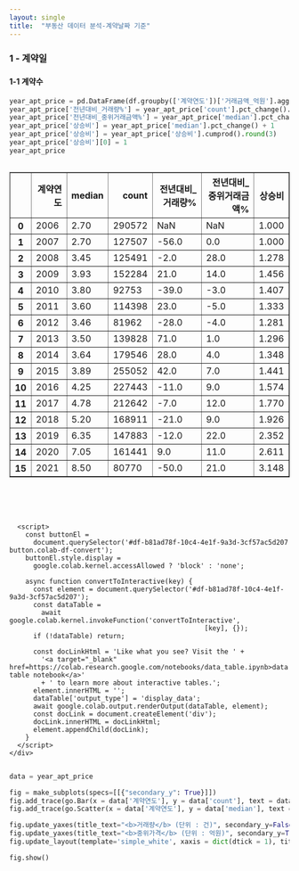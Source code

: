 ```yaml
---
layout: single
title:  "부동산 데이터 분석-계약날짜 기준"
---
```


### 1 - 계약일

#### 1-1 계약수


```python
year_apt_price = pd.DataFrame(df.groupby(['계약연도'])['거래금액_억원'].agg({'count','median'}).round(2)).reset_index()
year_apt_price['전년대비_거래량%'] = year_apt_price['count'].pct_change().round(2) * 100
year_apt_price['전년대비_중위거래금액%'] = year_apt_price['median'].pct_change().round(2) * 100
year_apt_price['상승비'] = year_apt_price['median'].pct_change() + 1
year_apt_price['상승비'] = year_apt_price['상승비'].cumprod().round(3)
year_apt_price['상승비'][0] = 1
year_apt_price
```





  <div id="df-b81ad78f-10c4-4e1f-9a3d-3cf57ac5d207">
    <div class="colab-df-container">
      <div>
<style scoped>
    .dataframe tbody tr th:only-of-type {
        vertical-align: middle;
    }

    .dataframe tbody tr th {
        vertical-align: top;
    }

    .dataframe thead th {
        text-align: right;
    }
</style>
<table border="1" class="dataframe">
  <thead>
    <tr style="text-align: right;">
      <th></th>
      <th>계약연도</th>
      <th>median</th>
      <th>count</th>
      <th>전년대비_거래량%</th>
      <th>전년대비_중위거래금액%</th>
      <th>상승비</th>
    </tr>
  </thead>
  <tbody>
    <tr>
      <th>0</th>
      <td>2006</td>
      <td>2.70</td>
      <td>290572</td>
      <td>NaN</td>
      <td>NaN</td>
      <td>1.000</td>
    </tr>
    <tr>
      <th>1</th>
      <td>2007</td>
      <td>2.70</td>
      <td>127507</td>
      <td>-56.0</td>
      <td>0.0</td>
      <td>1.000</td>
    </tr>
    <tr>
      <th>2</th>
      <td>2008</td>
      <td>3.45</td>
      <td>125491</td>
      <td>-2.0</td>
      <td>28.0</td>
      <td>1.278</td>
    </tr>
    <tr>
      <th>3</th>
      <td>2009</td>
      <td>3.93</td>
      <td>152284</td>
      <td>21.0</td>
      <td>14.0</td>
      <td>1.456</td>
    </tr>
    <tr>
      <th>4</th>
      <td>2010</td>
      <td>3.80</td>
      <td>92753</td>
      <td>-39.0</td>
      <td>-3.0</td>
      <td>1.407</td>
    </tr>
    <tr>
      <th>5</th>
      <td>2011</td>
      <td>3.60</td>
      <td>114398</td>
      <td>23.0</td>
      <td>-5.0</td>
      <td>1.333</td>
    </tr>
    <tr>
      <th>6</th>
      <td>2012</td>
      <td>3.46</td>
      <td>81962</td>
      <td>-28.0</td>
      <td>-4.0</td>
      <td>1.281</td>
    </tr>
    <tr>
      <th>7</th>
      <td>2013</td>
      <td>3.50</td>
      <td>139828</td>
      <td>71.0</td>
      <td>1.0</td>
      <td>1.296</td>
    </tr>
    <tr>
      <th>8</th>
      <td>2014</td>
      <td>3.64</td>
      <td>179546</td>
      <td>28.0</td>
      <td>4.0</td>
      <td>1.348</td>
    </tr>
    <tr>
      <th>9</th>
      <td>2015</td>
      <td>3.89</td>
      <td>255052</td>
      <td>42.0</td>
      <td>7.0</td>
      <td>1.441</td>
    </tr>
    <tr>
      <th>10</th>
      <td>2016</td>
      <td>4.25</td>
      <td>227443</td>
      <td>-11.0</td>
      <td>9.0</td>
      <td>1.574</td>
    </tr>
    <tr>
      <th>11</th>
      <td>2017</td>
      <td>4.78</td>
      <td>212642</td>
      <td>-7.0</td>
      <td>12.0</td>
      <td>1.770</td>
    </tr>
    <tr>
      <th>12</th>
      <td>2018</td>
      <td>5.20</td>
      <td>168911</td>
      <td>-21.0</td>
      <td>9.0</td>
      <td>1.926</td>
    </tr>
    <tr>
      <th>13</th>
      <td>2019</td>
      <td>6.35</td>
      <td>147883</td>
      <td>-12.0</td>
      <td>22.0</td>
      <td>2.352</td>
    </tr>
    <tr>
      <th>14</th>
      <td>2020</td>
      <td>7.05</td>
      <td>161441</td>
      <td>9.0</td>
      <td>11.0</td>
      <td>2.611</td>
    </tr>
    <tr>
      <th>15</th>
      <td>2021</td>
      <td>8.50</td>
      <td>80770</td>
      <td>-50.0</td>
      <td>21.0</td>
      <td>3.148</td>
    </tr>
  </tbody>
</table>
</div>
      <button class="colab-df-convert" onclick="convertToInteractive('df-b81ad78f-10c4-4e1f-9a3d-3cf57ac5d207')"
              title="Convert this dataframe to an interactive table."
              style="display:none;">

  <svg xmlns="http://www.w3.org/2000/svg" height="24px"viewBox="0 0 24 24"
       width="24px">
    <path d="M0 0h24v24H0V0z" fill="none"/>
    <path d="M18.56 5.44l.94 2.06.94-2.06 2.06-.94-2.06-.94-.94-2.06-.94 2.06-2.06.94zm-11 1L8.5 8.5l.94-2.06 2.06-.94-2.06-.94L8.5 2.5l-.94 2.06-2.06.94zm10 10l.94 2.06.94-2.06 2.06-.94-2.06-.94-.94-2.06-.94 2.06-2.06.94z"/><path d="M17.41 7.96l-1.37-1.37c-.4-.4-.92-.59-1.43-.59-.52 0-1.04.2-1.43.59L10.3 9.45l-7.72 7.72c-.78.78-.78 2.05 0 2.83L4 21.41c.39.39.9.59 1.41.59.51 0 1.02-.2 1.41-.59l7.78-7.78 2.81-2.81c.8-.78.8-2.07 0-2.86zM5.41 20L4 18.59l7.72-7.72 1.47 1.35L5.41 20z"/>
  </svg>
      </button>

  <style>
    .colab-df-container {
      display:flex;
      flex-wrap:wrap;
      gap: 12px;
    }

    .colab-df-convert {
      background-color: #E8F0FE;
      border: none;
      border-radius: 50%;
      cursor: pointer;
      display: none;
      fill: #1967D2;
      height: 32px;
      padding: 0 0 0 0;
      width: 32px;
    }

    .colab-df-convert:hover {
      background-color: #E2EBFA;
      box-shadow: 0px 1px 2px rgba(60, 64, 67, 0.3), 0px 1px 3px 1px rgba(60, 64, 67, 0.15);
      fill: #174EA6;
    }

    [theme=dark] .colab-df-convert {
      background-color: #3B4455;
      fill: #D2E3FC;
    }

    [theme=dark] .colab-df-convert:hover {
      background-color: #434B5C;
      box-shadow: 0px 1px 3px 1px rgba(0, 0, 0, 0.15);
      filter: drop-shadow(0px 1px 2px rgba(0, 0, 0, 0.3));
      fill: #FFFFFF;
    }
  </style>

      <script>
        const buttonEl =
          document.querySelector('#df-b81ad78f-10c4-4e1f-9a3d-3cf57ac5d207 button.colab-df-convert');
        buttonEl.style.display =
          google.colab.kernel.accessAllowed ? 'block' : 'none';

        async function convertToInteractive(key) {
          const element = document.querySelector('#df-b81ad78f-10c4-4e1f-9a3d-3cf57ac5d207');
          const dataTable =
            await google.colab.kernel.invokeFunction('convertToInteractive',
                                                     [key], {});
          if (!dataTable) return;

          const docLinkHtml = 'Like what you see? Visit the ' +
            '<a target="_blank" href=https://colab.research.google.com/notebooks/data_table.ipynb>data table notebook</a>'
            + ' to learn more about interactive tables.';
          element.innerHTML = '';
          dataTable['output_type'] = 'display_data';
          await google.colab.output.renderOutput(dataTable, element);
          const docLink = document.createElement('div');
          docLink.innerHTML = docLinkHtml;
          element.appendChild(docLink);
        }
      </script>
    </div>
  </div>





```python
data = year_apt_price

fig = make_subplots(specs=[[{"secondary_y": True}]])
fig.add_trace(go.Bar(x = data['계약연도'], y = data['count'], text = data['count'], textposition = 'outside', name = '거래량'), secondary_y = False)
fig.add_trace(go.Scatter(x = data['계약연도'], y = data['median'], text = data['median'], textposition = 'top center', name = '중위가격', mode='lines+markers+text'), secondary_y = True)

fig.update_yaxes(title_text="<b>거래량</b> (단위 : 건)", secondary_y=False)
fig.update_yaxes(title_text="<b>중위가격</b> (단위 : 억원)", secondary_y=True)
fig.update_layout(template='simple_white', xaxis = dict(dtick = 1), title_text='<b>서울 아파트 거래량과 중위가격 (2006-2021년)</b>')

fig.show()
```


<html>
<head><meta charset="utf-8" /></head>
<body>
    <div>            <script src="https://cdnjs.cloudflare.com/ajax/libs/mathjax/2.7.5/MathJax.js?config=TeX-AMS-MML_SVG"></script><script type="text/javascript">if (window.MathJax) {MathJax.Hub.Config({SVG: {font: "STIX-Web"}});}</script>                <script type="text/javascript">window.PlotlyConfig = {MathJaxConfig: 'local'};</script>
        <script src="https://cdn.plot.ly/plotly-2.8.3.min.js"></script>                <div id="bb0af692-98a2-4a03-8d84-0066af60dbac" class="plotly-graph-div" style="height:525px; width:100%;"></div>            <script type="text/javascript">                                    window.PLOTLYENV=window.PLOTLYENV || {};                                    if (document.getElementById("bb0af692-98a2-4a03-8d84-0066af60dbac")) {                    Plotly.newPlot(                        "bb0af692-98a2-4a03-8d84-0066af60dbac",                        [{"name":"\uac70\ub798\ub7c9","text":[290572.0,127507.0,125491.0,152284.0,92753.0,114398.0,81962.0,139828.0,179546.0,255052.0,227443.0,212642.0,168911.0,147883.0,161441.0,80770.0],"textposition":"outside","x":[2006,2007,2008,2009,2010,2011,2012,2013,2014,2015,2016,2017,2018,2019,2020,2021],"y":[290572,127507,125491,152284,92753,114398,81962,139828,179546,255052,227443,212642,168911,147883,161441,80770],"type":"bar","xaxis":"x","yaxis":"y"},{"mode":"lines+markers+text","name":"\uc911\uc704\uac00\uaca9","text":[2.7,2.7,3.45,3.93,3.8,3.6,3.46,3.5,3.64,3.89,4.25,4.78,5.2,6.35,7.05,8.5],"textposition":"top center","x":[2006,2007,2008,2009,2010,2011,2012,2013,2014,2015,2016,2017,2018,2019,2020,2021],"y":[2.7,2.7,3.45,3.93,3.8,3.6,3.46,3.5,3.64,3.89,4.25,4.78,5.2,6.35,7.05,8.5],"type":"scatter","xaxis":"x","yaxis":"y2"}],                        {"template":{"data":{"barpolar":[{"marker":{"line":{"color":"white","width":0.5},"pattern":{"fillmode":"overlay","size":10,"solidity":0.2}},"type":"barpolar"}],"bar":[{"error_x":{"color":"rgb(36,36,36)"},"error_y":{"color":"rgb(36,36,36)"},"marker":{"line":{"color":"white","width":0.5},"pattern":{"fillmode":"overlay","size":10,"solidity":0.2}},"type":"bar"}],"carpet":[{"aaxis":{"endlinecolor":"rgb(36,36,36)","gridcolor":"white","linecolor":"white","minorgridcolor":"white","startlinecolor":"rgb(36,36,36)"},"baxis":{"endlinecolor":"rgb(36,36,36)","gridcolor":"white","linecolor":"white","minorgridcolor":"white","startlinecolor":"rgb(36,36,36)"},"type":"carpet"}],"choropleth":[{"colorbar":{"outlinewidth":1,"tickcolor":"rgb(36,36,36)","ticks":"outside"},"type":"choropleth"}],"contourcarpet":[{"colorbar":{"outlinewidth":1,"tickcolor":"rgb(36,36,36)","ticks":"outside"},"type":"contourcarpet"}],"contour":[{"colorbar":{"outlinewidth":1,"tickcolor":"rgb(36,36,36)","ticks":"outside"},"colorscale":[[0.0,"#440154"],[0.1111111111111111,"#482878"],[0.2222222222222222,"#3e4989"],[0.3333333333333333,"#31688e"],[0.4444444444444444,"#26828e"],[0.5555555555555556,"#1f9e89"],[0.6666666666666666,"#35b779"],[0.7777777777777778,"#6ece58"],[0.8888888888888888,"#b5de2b"],[1.0,"#fde725"]],"type":"contour"}],"heatmapgl":[{"colorbar":{"outlinewidth":1,"tickcolor":"rgb(36,36,36)","ticks":"outside"},"colorscale":[[0.0,"#440154"],[0.1111111111111111,"#482878"],[0.2222222222222222,"#3e4989"],[0.3333333333333333,"#31688e"],[0.4444444444444444,"#26828e"],[0.5555555555555556,"#1f9e89"],[0.6666666666666666,"#35b779"],[0.7777777777777778,"#6ece58"],[0.8888888888888888,"#b5de2b"],[1.0,"#fde725"]],"type":"heatmapgl"}],"heatmap":[{"colorbar":{"outlinewidth":1,"tickcolor":"rgb(36,36,36)","ticks":"outside"},"colorscale":[[0.0,"#440154"],[0.1111111111111111,"#482878"],[0.2222222222222222,"#3e4989"],[0.3333333333333333,"#31688e"],[0.4444444444444444,"#26828e"],[0.5555555555555556,"#1f9e89"],[0.6666666666666666,"#35b779"],[0.7777777777777778,"#6ece58"],[0.8888888888888888,"#b5de2b"],[1.0,"#fde725"]],"type":"heatmap"}],"histogram2dcontour":[{"colorbar":{"outlinewidth":1,"tickcolor":"rgb(36,36,36)","ticks":"outside"},"colorscale":[[0.0,"#440154"],[0.1111111111111111,"#482878"],[0.2222222222222222,"#3e4989"],[0.3333333333333333,"#31688e"],[0.4444444444444444,"#26828e"],[0.5555555555555556,"#1f9e89"],[0.6666666666666666,"#35b779"],[0.7777777777777778,"#6ece58"],[0.8888888888888888,"#b5de2b"],[1.0,"#fde725"]],"type":"histogram2dcontour"}],"histogram2d":[{"colorbar":{"outlinewidth":1,"tickcolor":"rgb(36,36,36)","ticks":"outside"},"colorscale":[[0.0,"#440154"],[0.1111111111111111,"#482878"],[0.2222222222222222,"#3e4989"],[0.3333333333333333,"#31688e"],[0.4444444444444444,"#26828e"],[0.5555555555555556,"#1f9e89"],[0.6666666666666666,"#35b779"],[0.7777777777777778,"#6ece58"],[0.8888888888888888,"#b5de2b"],[1.0,"#fde725"]],"type":"histogram2d"}],"histogram":[{"marker":{"line":{"color":"white","width":0.6}},"type":"histogram"}],"mesh3d":[{"colorbar":{"outlinewidth":1,"tickcolor":"rgb(36,36,36)","ticks":"outside"},"type":"mesh3d"}],"parcoords":[{"line":{"colorbar":{"outlinewidth":1,"tickcolor":"rgb(36,36,36)","ticks":"outside"}},"type":"parcoords"}],"pie":[{"automargin":true,"type":"pie"}],"scatter3d":[{"line":{"colorbar":{"outlinewidth":1,"tickcolor":"rgb(36,36,36)","ticks":"outside"}},"marker":{"colorbar":{"outlinewidth":1,"tickcolor":"rgb(36,36,36)","ticks":"outside"}},"type":"scatter3d"}],"scattercarpet":[{"marker":{"colorbar":{"outlinewidth":1,"tickcolor":"rgb(36,36,36)","ticks":"outside"}},"type":"scattercarpet"}],"scattergeo":[{"marker":{"colorbar":{"outlinewidth":1,"tickcolor":"rgb(36,36,36)","ticks":"outside"}},"type":"scattergeo"}],"scattergl":[{"marker":{"colorbar":{"outlinewidth":1,"tickcolor":"rgb(36,36,36)","ticks":"outside"}},"type":"scattergl"}],"scattermapbox":[{"marker":{"colorbar":{"outlinewidth":1,"tickcolor":"rgb(36,36,36)","ticks":"outside"}},"type":"scattermapbox"}],"scatterpolargl":[{"marker":{"colorbar":{"outlinewidth":1,"tickcolor":"rgb(36,36,36)","ticks":"outside"}},"type":"scatterpolargl"}],"scatterpolar":[{"marker":{"colorbar":{"outlinewidth":1,"tickcolor":"rgb(36,36,36)","ticks":"outside"}},"type":"scatterpolar"}],"scatter":[{"marker":{"colorbar":{"outlinewidth":1,"tickcolor":"rgb(36,36,36)","ticks":"outside"}},"type":"scatter"}],"scatterternary":[{"marker":{"colorbar":{"outlinewidth":1,"tickcolor":"rgb(36,36,36)","ticks":"outside"}},"type":"scatterternary"}],"surface":[{"colorbar":{"outlinewidth":1,"tickcolor":"rgb(36,36,36)","ticks":"outside"},"colorscale":[[0.0,"#440154"],[0.1111111111111111,"#482878"],[0.2222222222222222,"#3e4989"],[0.3333333333333333,"#31688e"],[0.4444444444444444,"#26828e"],[0.5555555555555556,"#1f9e89"],[0.6666666666666666,"#35b779"],[0.7777777777777778,"#6ece58"],[0.8888888888888888,"#b5de2b"],[1.0,"#fde725"]],"type":"surface"}],"table":[{"cells":{"fill":{"color":"rgb(237,237,237)"},"line":{"color":"white"}},"header":{"fill":{"color":"rgb(217,217,217)"},"line":{"color":"white"}},"type":"table"}]},"layout":{"annotationdefaults":{"arrowhead":0,"arrowwidth":1},"autotypenumbers":"strict","coloraxis":{"colorbar":{"outlinewidth":1,"tickcolor":"rgb(36,36,36)","ticks":"outside"}},"colorscale":{"diverging":[[0.0,"rgb(103,0,31)"],[0.1,"rgb(178,24,43)"],[0.2,"rgb(214,96,77)"],[0.3,"rgb(244,165,130)"],[0.4,"rgb(253,219,199)"],[0.5,"rgb(247,247,247)"],[0.6,"rgb(209,229,240)"],[0.7,"rgb(146,197,222)"],[0.8,"rgb(67,147,195)"],[0.9,"rgb(33,102,172)"],[1.0,"rgb(5,48,97)"]],"sequential":[[0.0,"#440154"],[0.1111111111111111,"#482878"],[0.2222222222222222,"#3e4989"],[0.3333333333333333,"#31688e"],[0.4444444444444444,"#26828e"],[0.5555555555555556,"#1f9e89"],[0.6666666666666666,"#35b779"],[0.7777777777777778,"#6ece58"],[0.8888888888888888,"#b5de2b"],[1.0,"#fde725"]],"sequentialminus":[[0.0,"#440154"],[0.1111111111111111,"#482878"],[0.2222222222222222,"#3e4989"],[0.3333333333333333,"#31688e"],[0.4444444444444444,"#26828e"],[0.5555555555555556,"#1f9e89"],[0.6666666666666666,"#35b779"],[0.7777777777777778,"#6ece58"],[0.8888888888888888,"#b5de2b"],[1.0,"#fde725"]]},"colorway":["#1F77B4","#FF7F0E","#2CA02C","#D62728","#9467BD","#8C564B","#E377C2","#7F7F7F","#BCBD22","#17BECF"],"font":{"color":"rgb(36,36,36)"},"geo":{"bgcolor":"white","lakecolor":"white","landcolor":"white","showlakes":true,"showland":true,"subunitcolor":"white"},"hoverlabel":{"align":"left"},"hovermode":"closest","mapbox":{"style":"light"},"paper_bgcolor":"white","plot_bgcolor":"white","polar":{"angularaxis":{"gridcolor":"rgb(232,232,232)","linecolor":"rgb(36,36,36)","showgrid":false,"showline":true,"ticks":"outside"},"bgcolor":"white","radialaxis":{"gridcolor":"rgb(232,232,232)","linecolor":"rgb(36,36,36)","showgrid":false,"showline":true,"ticks":"outside"}},"scene":{"xaxis":{"backgroundcolor":"white","gridcolor":"rgb(232,232,232)","gridwidth":2,"linecolor":"rgb(36,36,36)","showbackground":true,"showgrid":false,"showline":true,"ticks":"outside","zeroline":false,"zerolinecolor":"rgb(36,36,36)"},"yaxis":{"backgroundcolor":"white","gridcolor":"rgb(232,232,232)","gridwidth":2,"linecolor":"rgb(36,36,36)","showbackground":true,"showgrid":false,"showline":true,"ticks":"outside","zeroline":false,"zerolinecolor":"rgb(36,36,36)"},"zaxis":{"backgroundcolor":"white","gridcolor":"rgb(232,232,232)","gridwidth":2,"linecolor":"rgb(36,36,36)","showbackground":true,"showgrid":false,"showline":true,"ticks":"outside","zeroline":false,"zerolinecolor":"rgb(36,36,36)"}},"shapedefaults":{"fillcolor":"black","line":{"width":0},"opacity":0.3},"ternary":{"aaxis":{"gridcolor":"rgb(232,232,232)","linecolor":"rgb(36,36,36)","showgrid":false,"showline":true,"ticks":"outside"},"baxis":{"gridcolor":"rgb(232,232,232)","linecolor":"rgb(36,36,36)","showgrid":false,"showline":true,"ticks":"outside"},"bgcolor":"white","caxis":{"gridcolor":"rgb(232,232,232)","linecolor":"rgb(36,36,36)","showgrid":false,"showline":true,"ticks":"outside"}},"title":{"x":0.05},"xaxis":{"automargin":true,"gridcolor":"rgb(232,232,232)","linecolor":"rgb(36,36,36)","showgrid":false,"showline":true,"ticks":"outside","title":{"standoff":15},"zeroline":false,"zerolinecolor":"rgb(36,36,36)"},"yaxis":{"automargin":true,"gridcolor":"rgb(232,232,232)","linecolor":"rgb(36,36,36)","showgrid":false,"showline":true,"ticks":"outside","title":{"standoff":15},"zeroline":false,"zerolinecolor":"rgb(36,36,36)"}}},"xaxis":{"anchor":"y","domain":[0.0,0.94],"dtick":1},"yaxis":{"anchor":"x","domain":[0.0,1.0],"title":{"text":"<b>\uac70\ub798\ub7c9</b> (\ub2e8\uc704 : \uac74)"}},"yaxis2":{"anchor":"x","overlaying":"y","side":"right","title":{"text":"<b>\uc911\uc704\uac00\uaca9</b> (\ub2e8\uc704 : \uc5b5\uc6d0)"}},"title":{"text":"<b>\uc11c\uc6b8 \uc544\ud30c\ud2b8 \uac70\ub798\ub7c9\uacfc \uc911\uc704\uac00\uaca9 (2006-2021\ub144)</b>"}},                        {"responsive": true}                    ).then(function(){

var gd = document.getElementById('bb0af692-98a2-4a03-8d84-0066af60dbac');
var x = new MutationObserver(function (mutations, observer) {{
        var display = window.getComputedStyle(gd).display;
        if (!display || display === 'none') {{
            console.log([gd, 'removed!']);
            Plotly.purge(gd);
            observer.disconnect();
        }}
}});

// Listen for the removal of the full notebook cells
var notebookContainer = gd.closest('#notebook-container');
if (notebookContainer) {{
    x.observe(notebookContainer, {childList: true});
}}

// Listen for the clearing of the current output cell
var outputEl = gd.closest('.output');
if (outputEl) {{
    x.observe(outputEl, {childList: true});
}}

                        })                };                            </script>        </div>
</body>
</html>



```python
data = year_apt_price

fig = px.line(data, x = '계약연도', y = '상승비', text = '상승비')
fig.update_traces(textposition="top center")
fig.update_layout(template='simple_white', xaxis = dict(dtick = 1), title_text="<b>2006년 기준 상승비 (단위: 배)</b>")
fig.show()
```


<html>
<head><meta charset="utf-8" /></head>
<body>
    <div>            <script src="https://cdnjs.cloudflare.com/ajax/libs/mathjax/2.7.5/MathJax.js?config=TeX-AMS-MML_SVG"></script><script type="text/javascript">if (window.MathJax) {MathJax.Hub.Config({SVG: {font: "STIX-Web"}});}</script>                <script type="text/javascript">window.PlotlyConfig = {MathJaxConfig: 'local'};</script>
        <script src="https://cdn.plot.ly/plotly-2.8.3.min.js"></script>                <div id="2dfcd67d-9dd1-4efc-b323-c2d99487ef35" class="plotly-graph-div" style="height:525px; width:100%;"></div>            <script type="text/javascript">                                    window.PLOTLYENV=window.PLOTLYENV || {};                                    if (document.getElementById("2dfcd67d-9dd1-4efc-b323-c2d99487ef35")) {                    Plotly.newPlot(                        "2dfcd67d-9dd1-4efc-b323-c2d99487ef35",                        [{"hovertemplate":"\uacc4\uc57d\uc5f0\ub3c4=%{x}<br>\uc0c1\uc2b9\ube44=%{text}<extra></extra>","legendgroup":"","line":{"color":"#636efa","dash":"solid"},"marker":{"symbol":"circle"},"mode":"lines+markers+text","name":"","orientation":"v","showlegend":false,"text":[1.0,1.0,1.278,1.456,1.407,1.333,1.281,1.296,1.348,1.441,1.574,1.77,1.926,2.352,2.611,3.148],"x":[2006,2007,2008,2009,2010,2011,2012,2013,2014,2015,2016,2017,2018,2019,2020,2021],"xaxis":"x","y":[1.0,1.0,1.278,1.456,1.407,1.333,1.281,1.296,1.348,1.441,1.574,1.77,1.926,2.352,2.611,3.148],"yaxis":"y","type":"scatter","textposition":"top center"}],                        {"template":{"data":{"barpolar":[{"marker":{"line":{"color":"white","width":0.5},"pattern":{"fillmode":"overlay","size":10,"solidity":0.2}},"type":"barpolar"}],"bar":[{"error_x":{"color":"rgb(36,36,36)"},"error_y":{"color":"rgb(36,36,36)"},"marker":{"line":{"color":"white","width":0.5},"pattern":{"fillmode":"overlay","size":10,"solidity":0.2}},"type":"bar"}],"carpet":[{"aaxis":{"endlinecolor":"rgb(36,36,36)","gridcolor":"white","linecolor":"white","minorgridcolor":"white","startlinecolor":"rgb(36,36,36)"},"baxis":{"endlinecolor":"rgb(36,36,36)","gridcolor":"white","linecolor":"white","minorgridcolor":"white","startlinecolor":"rgb(36,36,36)"},"type":"carpet"}],"choropleth":[{"colorbar":{"outlinewidth":1,"tickcolor":"rgb(36,36,36)","ticks":"outside"},"type":"choropleth"}],"contourcarpet":[{"colorbar":{"outlinewidth":1,"tickcolor":"rgb(36,36,36)","ticks":"outside"},"type":"contourcarpet"}],"contour":[{"colorbar":{"outlinewidth":1,"tickcolor":"rgb(36,36,36)","ticks":"outside"},"colorscale":[[0.0,"#440154"],[0.1111111111111111,"#482878"],[0.2222222222222222,"#3e4989"],[0.3333333333333333,"#31688e"],[0.4444444444444444,"#26828e"],[0.5555555555555556,"#1f9e89"],[0.6666666666666666,"#35b779"],[0.7777777777777778,"#6ece58"],[0.8888888888888888,"#b5de2b"],[1.0,"#fde725"]],"type":"contour"}],"heatmapgl":[{"colorbar":{"outlinewidth":1,"tickcolor":"rgb(36,36,36)","ticks":"outside"},"colorscale":[[0.0,"#440154"],[0.1111111111111111,"#482878"],[0.2222222222222222,"#3e4989"],[0.3333333333333333,"#31688e"],[0.4444444444444444,"#26828e"],[0.5555555555555556,"#1f9e89"],[0.6666666666666666,"#35b779"],[0.7777777777777778,"#6ece58"],[0.8888888888888888,"#b5de2b"],[1.0,"#fde725"]],"type":"heatmapgl"}],"heatmap":[{"colorbar":{"outlinewidth":1,"tickcolor":"rgb(36,36,36)","ticks":"outside"},"colorscale":[[0.0,"#440154"],[0.1111111111111111,"#482878"],[0.2222222222222222,"#3e4989"],[0.3333333333333333,"#31688e"],[0.4444444444444444,"#26828e"],[0.5555555555555556,"#1f9e89"],[0.6666666666666666,"#35b779"],[0.7777777777777778,"#6ece58"],[0.8888888888888888,"#b5de2b"],[1.0,"#fde725"]],"type":"heatmap"}],"histogram2dcontour":[{"colorbar":{"outlinewidth":1,"tickcolor":"rgb(36,36,36)","ticks":"outside"},"colorscale":[[0.0,"#440154"],[0.1111111111111111,"#482878"],[0.2222222222222222,"#3e4989"],[0.3333333333333333,"#31688e"],[0.4444444444444444,"#26828e"],[0.5555555555555556,"#1f9e89"],[0.6666666666666666,"#35b779"],[0.7777777777777778,"#6ece58"],[0.8888888888888888,"#b5de2b"],[1.0,"#fde725"]],"type":"histogram2dcontour"}],"histogram2d":[{"colorbar":{"outlinewidth":1,"tickcolor":"rgb(36,36,36)","ticks":"outside"},"colorscale":[[0.0,"#440154"],[0.1111111111111111,"#482878"],[0.2222222222222222,"#3e4989"],[0.3333333333333333,"#31688e"],[0.4444444444444444,"#26828e"],[0.5555555555555556,"#1f9e89"],[0.6666666666666666,"#35b779"],[0.7777777777777778,"#6ece58"],[0.8888888888888888,"#b5de2b"],[1.0,"#fde725"]],"type":"histogram2d"}],"histogram":[{"marker":{"line":{"color":"white","width":0.6}},"type":"histogram"}],"mesh3d":[{"colorbar":{"outlinewidth":1,"tickcolor":"rgb(36,36,36)","ticks":"outside"},"type":"mesh3d"}],"parcoords":[{"line":{"colorbar":{"outlinewidth":1,"tickcolor":"rgb(36,36,36)","ticks":"outside"}},"type":"parcoords"}],"pie":[{"automargin":true,"type":"pie"}],"scatter3d":[{"line":{"colorbar":{"outlinewidth":1,"tickcolor":"rgb(36,36,36)","ticks":"outside"}},"marker":{"colorbar":{"outlinewidth":1,"tickcolor":"rgb(36,36,36)","ticks":"outside"}},"type":"scatter3d"}],"scattercarpet":[{"marker":{"colorbar":{"outlinewidth":1,"tickcolor":"rgb(36,36,36)","ticks":"outside"}},"type":"scattercarpet"}],"scattergeo":[{"marker":{"colorbar":{"outlinewidth":1,"tickcolor":"rgb(36,36,36)","ticks":"outside"}},"type":"scattergeo"}],"scattergl":[{"marker":{"colorbar":{"outlinewidth":1,"tickcolor":"rgb(36,36,36)","ticks":"outside"}},"type":"scattergl"}],"scattermapbox":[{"marker":{"colorbar":{"outlinewidth":1,"tickcolor":"rgb(36,36,36)","ticks":"outside"}},"type":"scattermapbox"}],"scatterpolargl":[{"marker":{"colorbar":{"outlinewidth":1,"tickcolor":"rgb(36,36,36)","ticks":"outside"}},"type":"scatterpolargl"}],"scatterpolar":[{"marker":{"colorbar":{"outlinewidth":1,"tickcolor":"rgb(36,36,36)","ticks":"outside"}},"type":"scatterpolar"}],"scatter":[{"marker":{"colorbar":{"outlinewidth":1,"tickcolor":"rgb(36,36,36)","ticks":"outside"}},"type":"scatter"}],"scatterternary":[{"marker":{"colorbar":{"outlinewidth":1,"tickcolor":"rgb(36,36,36)","ticks":"outside"}},"type":"scatterternary"}],"surface":[{"colorbar":{"outlinewidth":1,"tickcolor":"rgb(36,36,36)","ticks":"outside"},"colorscale":[[0.0,"#440154"],[0.1111111111111111,"#482878"],[0.2222222222222222,"#3e4989"],[0.3333333333333333,"#31688e"],[0.4444444444444444,"#26828e"],[0.5555555555555556,"#1f9e89"],[0.6666666666666666,"#35b779"],[0.7777777777777778,"#6ece58"],[0.8888888888888888,"#b5de2b"],[1.0,"#fde725"]],"type":"surface"}],"table":[{"cells":{"fill":{"color":"rgb(237,237,237)"},"line":{"color":"white"}},"header":{"fill":{"color":"rgb(217,217,217)"},"line":{"color":"white"}},"type":"table"}]},"layout":{"annotationdefaults":{"arrowhead":0,"arrowwidth":1},"autotypenumbers":"strict","coloraxis":{"colorbar":{"outlinewidth":1,"tickcolor":"rgb(36,36,36)","ticks":"outside"}},"colorscale":{"diverging":[[0.0,"rgb(103,0,31)"],[0.1,"rgb(178,24,43)"],[0.2,"rgb(214,96,77)"],[0.3,"rgb(244,165,130)"],[0.4,"rgb(253,219,199)"],[0.5,"rgb(247,247,247)"],[0.6,"rgb(209,229,240)"],[0.7,"rgb(146,197,222)"],[0.8,"rgb(67,147,195)"],[0.9,"rgb(33,102,172)"],[1.0,"rgb(5,48,97)"]],"sequential":[[0.0,"#440154"],[0.1111111111111111,"#482878"],[0.2222222222222222,"#3e4989"],[0.3333333333333333,"#31688e"],[0.4444444444444444,"#26828e"],[0.5555555555555556,"#1f9e89"],[0.6666666666666666,"#35b779"],[0.7777777777777778,"#6ece58"],[0.8888888888888888,"#b5de2b"],[1.0,"#fde725"]],"sequentialminus":[[0.0,"#440154"],[0.1111111111111111,"#482878"],[0.2222222222222222,"#3e4989"],[0.3333333333333333,"#31688e"],[0.4444444444444444,"#26828e"],[0.5555555555555556,"#1f9e89"],[0.6666666666666666,"#35b779"],[0.7777777777777778,"#6ece58"],[0.8888888888888888,"#b5de2b"],[1.0,"#fde725"]]},"colorway":["#1F77B4","#FF7F0E","#2CA02C","#D62728","#9467BD","#8C564B","#E377C2","#7F7F7F","#BCBD22","#17BECF"],"font":{"color":"rgb(36,36,36)"},"geo":{"bgcolor":"white","lakecolor":"white","landcolor":"white","showlakes":true,"showland":true,"subunitcolor":"white"},"hoverlabel":{"align":"left"},"hovermode":"closest","mapbox":{"style":"light"},"paper_bgcolor":"white","plot_bgcolor":"white","polar":{"angularaxis":{"gridcolor":"rgb(232,232,232)","linecolor":"rgb(36,36,36)","showgrid":false,"showline":true,"ticks":"outside"},"bgcolor":"white","radialaxis":{"gridcolor":"rgb(232,232,232)","linecolor":"rgb(36,36,36)","showgrid":false,"showline":true,"ticks":"outside"}},"scene":{"xaxis":{"backgroundcolor":"white","gridcolor":"rgb(232,232,232)","gridwidth":2,"linecolor":"rgb(36,36,36)","showbackground":true,"showgrid":false,"showline":true,"ticks":"outside","zeroline":false,"zerolinecolor":"rgb(36,36,36)"},"yaxis":{"backgroundcolor":"white","gridcolor":"rgb(232,232,232)","gridwidth":2,"linecolor":"rgb(36,36,36)","showbackground":true,"showgrid":false,"showline":true,"ticks":"outside","zeroline":false,"zerolinecolor":"rgb(36,36,36)"},"zaxis":{"backgroundcolor":"white","gridcolor":"rgb(232,232,232)","gridwidth":2,"linecolor":"rgb(36,36,36)","showbackground":true,"showgrid":false,"showline":true,"ticks":"outside","zeroline":false,"zerolinecolor":"rgb(36,36,36)"}},"shapedefaults":{"fillcolor":"black","line":{"width":0},"opacity":0.3},"ternary":{"aaxis":{"gridcolor":"rgb(232,232,232)","linecolor":"rgb(36,36,36)","showgrid":false,"showline":true,"ticks":"outside"},"baxis":{"gridcolor":"rgb(232,232,232)","linecolor":"rgb(36,36,36)","showgrid":false,"showline":true,"ticks":"outside"},"bgcolor":"white","caxis":{"gridcolor":"rgb(232,232,232)","linecolor":"rgb(36,36,36)","showgrid":false,"showline":true,"ticks":"outside"}},"title":{"x":0.05},"xaxis":{"automargin":true,"gridcolor":"rgb(232,232,232)","linecolor":"rgb(36,36,36)","showgrid":false,"showline":true,"ticks":"outside","title":{"standoff":15},"zeroline":false,"zerolinecolor":"rgb(36,36,36)"},"yaxis":{"automargin":true,"gridcolor":"rgb(232,232,232)","linecolor":"rgb(36,36,36)","showgrid":false,"showline":true,"ticks":"outside","title":{"standoff":15},"zeroline":false,"zerolinecolor":"rgb(36,36,36)"}}},"xaxis":{"anchor":"y","domain":[0.0,1.0],"title":{"text":"\uacc4\uc57d\uc5f0\ub3c4"},"dtick":1},"yaxis":{"anchor":"x","domain":[0.0,1.0],"title":{"text":"\uc0c1\uc2b9\ube44"}},"legend":{"tracegroupgap":0},"margin":{"t":60},"title":{"text":"<b>2006\ub144 \uae30\uc900 \uc0c1\uc2b9\ube44 (\ub2e8\uc704: \ubc30)</b>"}},                        {"responsive": true}                    ).then(function(){

var gd = document.getElementById('2dfcd67d-9dd1-4efc-b323-c2d99487ef35');
var x = new MutationObserver(function (mutations, observer) {{
        var display = window.getComputedStyle(gd).display;
        if (!display || display === 'none') {{
            console.log([gd, 'removed!']);
            Plotly.purge(gd);
            observer.disconnect();
        }}
}});

// Listen for the removal of the full notebook cells
var notebookContainer = gd.closest('#notebook-container');
if (notebookContainer) {{
    x.observe(notebookContainer, {childList: true});
}}

// Listen for the clearing of the current output cell
var outputEl = gd.closest('.output');
if (outputEl) {{
    x.observe(outputEl, {childList: true});
}}

                        })                };                            </script>        </div>
</body>
</html>


#### 1-2 계약월


```python
month_apt_price = pd.DataFrame(df.groupby(['계약월'])['거래금액_억원'].agg({'median','count'}).reset_index())
month_apt_price['median'] = month_apt_price['median'].round(2)
month_apt_price
```





  <div id="df-9902ea6f-3412-451b-9454-d0ec5d51985e">
    <div class="colab-df-container">
      <div>
<style scoped>
    .dataframe tbody tr th:only-of-type {
        vertical-align: middle;
    }

    .dataframe tbody tr th {
        vertical-align: top;
    }

    .dataframe thead th {
        text-align: right;
    }
</style>
<table border="1" class="dataframe">
  <thead>
    <tr style="text-align: right;">
      <th></th>
      <th>계약월</th>
      <th>median</th>
      <th>count</th>
    </tr>
  </thead>
  <tbody>
    <tr>
      <th>0</th>
      <td>1</td>
      <td>4.10</td>
      <td>189356</td>
    </tr>
    <tr>
      <th>1</th>
      <td>2</td>
      <td>3.95</td>
      <td>198254</td>
    </tr>
    <tr>
      <th>2</th>
      <td>3</td>
      <td>3.80</td>
      <td>243941</td>
    </tr>
    <tr>
      <th>3</th>
      <td>4</td>
      <td>3.87</td>
      <td>212582</td>
    </tr>
    <tr>
      <th>4</th>
      <td>5</td>
      <td>4.09</td>
      <td>212753</td>
    </tr>
    <tr>
      <th>5</th>
      <td>6</td>
      <td>4.34</td>
      <td>235471</td>
    </tr>
    <tr>
      <th>6</th>
      <td>7</td>
      <td>4.37</td>
      <td>227163</td>
    </tr>
    <tr>
      <th>7</th>
      <td>8</td>
      <td>4.16</td>
      <td>215274</td>
    </tr>
    <tr>
      <th>8</th>
      <td>9</td>
      <td>3.97</td>
      <td>217924</td>
    </tr>
    <tr>
      <th>9</th>
      <td>10</td>
      <td>4.05</td>
      <td>239367</td>
    </tr>
    <tr>
      <th>10</th>
      <td>11</td>
      <td>4.10</td>
      <td>194278</td>
    </tr>
    <tr>
      <th>11</th>
      <td>12</td>
      <td>4.28</td>
      <td>172120</td>
    </tr>
  </tbody>
</table>
</div>
      <button class="colab-df-convert" onclick="convertToInteractive('df-9902ea6f-3412-451b-9454-d0ec5d51985e')"
              title="Convert this dataframe to an interactive table."
              style="display:none;">

  <svg xmlns="http://www.w3.org/2000/svg" height="24px"viewBox="0 0 24 24"
       width="24px">
    <path d="M0 0h24v24H0V0z" fill="none"/>
    <path d="M18.56 5.44l.94 2.06.94-2.06 2.06-.94-2.06-.94-.94-2.06-.94 2.06-2.06.94zm-11 1L8.5 8.5l.94-2.06 2.06-.94-2.06-.94L8.5 2.5l-.94 2.06-2.06.94zm10 10l.94 2.06.94-2.06 2.06-.94-2.06-.94-.94-2.06-.94 2.06-2.06.94z"/><path d="M17.41 7.96l-1.37-1.37c-.4-.4-.92-.59-1.43-.59-.52 0-1.04.2-1.43.59L10.3 9.45l-7.72 7.72c-.78.78-.78 2.05 0 2.83L4 21.41c.39.39.9.59 1.41.59.51 0 1.02-.2 1.41-.59l7.78-7.78 2.81-2.81c.8-.78.8-2.07 0-2.86zM5.41 20L4 18.59l7.72-7.72 1.47 1.35L5.41 20z"/>
  </svg>
      </button>

  <style>
    .colab-df-container {
      display:flex;
      flex-wrap:wrap;
      gap: 12px;
    }

    .colab-df-convert {
      background-color: #E8F0FE;
      border: none;
      border-radius: 50%;
      cursor: pointer;
      display: none;
      fill: #1967D2;
      height: 32px;
      padding: 0 0 0 0;
      width: 32px;
    }

    .colab-df-convert:hover {
      background-color: #E2EBFA;
      box-shadow: 0px 1px 2px rgba(60, 64, 67, 0.3), 0px 1px 3px 1px rgba(60, 64, 67, 0.15);
      fill: #174EA6;
    }

    [theme=dark] .colab-df-convert {
      background-color: #3B4455;
      fill: #D2E3FC;
    }

    [theme=dark] .colab-df-convert:hover {
      background-color: #434B5C;
      box-shadow: 0px 1px 3px 1px rgba(0, 0, 0, 0.15);
      filter: drop-shadow(0px 1px 2px rgba(0, 0, 0, 0.3));
      fill: #FFFFFF;
    }
  </style>

      <script>
        const buttonEl =
          document.querySelector('#df-9902ea6f-3412-451b-9454-d0ec5d51985e button.colab-df-convert');
        buttonEl.style.display =
          google.colab.kernel.accessAllowed ? 'block' : 'none';

        async function convertToInteractive(key) {
          const element = document.querySelector('#df-9902ea6f-3412-451b-9454-d0ec5d51985e');
          const dataTable =
            await google.colab.kernel.invokeFunction('convertToInteractive',
                                                     [key], {});
          if (!dataTable) return;

          const docLinkHtml = 'Like what you see? Visit the ' +
            '<a target="_blank" href=https://colab.research.google.com/notebooks/data_table.ipynb>data table notebook</a>'
            + ' to learn more about interactive tables.';
          element.innerHTML = '';
          dataTable['output_type'] = 'display_data';
          await google.colab.output.renderOutput(dataTable, element);
          const docLink = document.createElement('div');
          docLink.innerHTML = docLinkHtml;
          element.appendChild(docLink);
        }
      </script>
    </div>
  </div>





```python
data = month_apt_price

fig = make_subplots(specs=[[{"secondary_y": True}]])
fig.add_trace(go.Bar(x = data['계약월'], y = data['count'], text = data['count'], textposition = 'outside', name = '거래량'), secondary_y = False)
fig.add_trace(go.Scatter(x = data['계약월'], y = data['median'], text = data['median'], textposition = 'top center', name = '중위가격', mode='lines+markers+text'), secondary_y = True)

fig.update_yaxes(title_text="<b>거래량</b> (단위 : 건)", secondary_y=False)
fig.update_yaxes(title_text="<b>중위가격</b> (단위 : 억원)", secondary_y=True)
fig.update_layout(template='simple_white', xaxis = dict(dtick = 1), title_text='<b>서울 아파트 월별 거래량과 중위가격</b>')

fig.show()
```


<html>
<head><meta charset="utf-8" /></head>
<body>
    <div>            <script src="https://cdnjs.cloudflare.com/ajax/libs/mathjax/2.7.5/MathJax.js?config=TeX-AMS-MML_SVG"></script><script type="text/javascript">if (window.MathJax) {MathJax.Hub.Config({SVG: {font: "STIX-Web"}});}</script>                <script type="text/javascript">window.PlotlyConfig = {MathJaxConfig: 'local'};</script>
        <script src="https://cdn.plot.ly/plotly-2.8.3.min.js"></script>                <div id="04893e5f-9e71-487d-aad7-049152b0e067" class="plotly-graph-div" style="height:525px; width:100%;"></div>            <script type="text/javascript">                                    window.PLOTLYENV=window.PLOTLYENV || {};                                    if (document.getElementById("04893e5f-9e71-487d-aad7-049152b0e067")) {                    Plotly.newPlot(                        "04893e5f-9e71-487d-aad7-049152b0e067",                        [{"name":"\uac70\ub798\ub7c9","text":[189356.0,198254.0,243941.0,212582.0,212753.0,235471.0,227163.0,215274.0,217924.0,239367.0,194278.0,172120.0],"textposition":"outside","x":[1,2,3,4,5,6,7,8,9,10,11,12],"y":[189356,198254,243941,212582,212753,235471,227163,215274,217924,239367,194278,172120],"type":"bar","xaxis":"x","yaxis":"y"},{"mode":"lines+markers+text","name":"\uc911\uc704\uac00\uaca9","text":[4.1,3.95,3.8,3.87,4.09,4.34,4.37,4.16,3.97,4.05,4.1,4.28],"textposition":"top center","x":[1,2,3,4,5,6,7,8,9,10,11,12],"y":[4.1,3.95,3.8,3.87,4.09,4.34,4.37,4.16,3.97,4.05,4.1,4.28],"type":"scatter","xaxis":"x","yaxis":"y2"}],                        {"template":{"data":{"barpolar":[{"marker":{"line":{"color":"white","width":0.5},"pattern":{"fillmode":"overlay","size":10,"solidity":0.2}},"type":"barpolar"}],"bar":[{"error_x":{"color":"rgb(36,36,36)"},"error_y":{"color":"rgb(36,36,36)"},"marker":{"line":{"color":"white","width":0.5},"pattern":{"fillmode":"overlay","size":10,"solidity":0.2}},"type":"bar"}],"carpet":[{"aaxis":{"endlinecolor":"rgb(36,36,36)","gridcolor":"white","linecolor":"white","minorgridcolor":"white","startlinecolor":"rgb(36,36,36)"},"baxis":{"endlinecolor":"rgb(36,36,36)","gridcolor":"white","linecolor":"white","minorgridcolor":"white","startlinecolor":"rgb(36,36,36)"},"type":"carpet"}],"choropleth":[{"colorbar":{"outlinewidth":1,"tickcolor":"rgb(36,36,36)","ticks":"outside"},"type":"choropleth"}],"contourcarpet":[{"colorbar":{"outlinewidth":1,"tickcolor":"rgb(36,36,36)","ticks":"outside"},"type":"contourcarpet"}],"contour":[{"colorbar":{"outlinewidth":1,"tickcolor":"rgb(36,36,36)","ticks":"outside"},"colorscale":[[0.0,"#440154"],[0.1111111111111111,"#482878"],[0.2222222222222222,"#3e4989"],[0.3333333333333333,"#31688e"],[0.4444444444444444,"#26828e"],[0.5555555555555556,"#1f9e89"],[0.6666666666666666,"#35b779"],[0.7777777777777778,"#6ece58"],[0.8888888888888888,"#b5de2b"],[1.0,"#fde725"]],"type":"contour"}],"heatmapgl":[{"colorbar":{"outlinewidth":1,"tickcolor":"rgb(36,36,36)","ticks":"outside"},"colorscale":[[0.0,"#440154"],[0.1111111111111111,"#482878"],[0.2222222222222222,"#3e4989"],[0.3333333333333333,"#31688e"],[0.4444444444444444,"#26828e"],[0.5555555555555556,"#1f9e89"],[0.6666666666666666,"#35b779"],[0.7777777777777778,"#6ece58"],[0.8888888888888888,"#b5de2b"],[1.0,"#fde725"]],"type":"heatmapgl"}],"heatmap":[{"colorbar":{"outlinewidth":1,"tickcolor":"rgb(36,36,36)","ticks":"outside"},"colorscale":[[0.0,"#440154"],[0.1111111111111111,"#482878"],[0.2222222222222222,"#3e4989"],[0.3333333333333333,"#31688e"],[0.4444444444444444,"#26828e"],[0.5555555555555556,"#1f9e89"],[0.6666666666666666,"#35b779"],[0.7777777777777778,"#6ece58"],[0.8888888888888888,"#b5de2b"],[1.0,"#fde725"]],"type":"heatmap"}],"histogram2dcontour":[{"colorbar":{"outlinewidth":1,"tickcolor":"rgb(36,36,36)","ticks":"outside"},"colorscale":[[0.0,"#440154"],[0.1111111111111111,"#482878"],[0.2222222222222222,"#3e4989"],[0.3333333333333333,"#31688e"],[0.4444444444444444,"#26828e"],[0.5555555555555556,"#1f9e89"],[0.6666666666666666,"#35b779"],[0.7777777777777778,"#6ece58"],[0.8888888888888888,"#b5de2b"],[1.0,"#fde725"]],"type":"histogram2dcontour"}],"histogram2d":[{"colorbar":{"outlinewidth":1,"tickcolor":"rgb(36,36,36)","ticks":"outside"},"colorscale":[[0.0,"#440154"],[0.1111111111111111,"#482878"],[0.2222222222222222,"#3e4989"],[0.3333333333333333,"#31688e"],[0.4444444444444444,"#26828e"],[0.5555555555555556,"#1f9e89"],[0.6666666666666666,"#35b779"],[0.7777777777777778,"#6ece58"],[0.8888888888888888,"#b5de2b"],[1.0,"#fde725"]],"type":"histogram2d"}],"histogram":[{"marker":{"line":{"color":"white","width":0.6}},"type":"histogram"}],"mesh3d":[{"colorbar":{"outlinewidth":1,"tickcolor":"rgb(36,36,36)","ticks":"outside"},"type":"mesh3d"}],"parcoords":[{"line":{"colorbar":{"outlinewidth":1,"tickcolor":"rgb(36,36,36)","ticks":"outside"}},"type":"parcoords"}],"pie":[{"automargin":true,"type":"pie"}],"scatter3d":[{"line":{"colorbar":{"outlinewidth":1,"tickcolor":"rgb(36,36,36)","ticks":"outside"}},"marker":{"colorbar":{"outlinewidth":1,"tickcolor":"rgb(36,36,36)","ticks":"outside"}},"type":"scatter3d"}],"scattercarpet":[{"marker":{"colorbar":{"outlinewidth":1,"tickcolor":"rgb(36,36,36)","ticks":"outside"}},"type":"scattercarpet"}],"scattergeo":[{"marker":{"colorbar":{"outlinewidth":1,"tickcolor":"rgb(36,36,36)","ticks":"outside"}},"type":"scattergeo"}],"scattergl":[{"marker":{"colorbar":{"outlinewidth":1,"tickcolor":"rgb(36,36,36)","ticks":"outside"}},"type":"scattergl"}],"scattermapbox":[{"marker":{"colorbar":{"outlinewidth":1,"tickcolor":"rgb(36,36,36)","ticks":"outside"}},"type":"scattermapbox"}],"scatterpolargl":[{"marker":{"colorbar":{"outlinewidth":1,"tickcolor":"rgb(36,36,36)","ticks":"outside"}},"type":"scatterpolargl"}],"scatterpolar":[{"marker":{"colorbar":{"outlinewidth":1,"tickcolor":"rgb(36,36,36)","ticks":"outside"}},"type":"scatterpolar"}],"scatter":[{"marker":{"colorbar":{"outlinewidth":1,"tickcolor":"rgb(36,36,36)","ticks":"outside"}},"type":"scatter"}],"scatterternary":[{"marker":{"colorbar":{"outlinewidth":1,"tickcolor":"rgb(36,36,36)","ticks":"outside"}},"type":"scatterternary"}],"surface":[{"colorbar":{"outlinewidth":1,"tickcolor":"rgb(36,36,36)","ticks":"outside"},"colorscale":[[0.0,"#440154"],[0.1111111111111111,"#482878"],[0.2222222222222222,"#3e4989"],[0.3333333333333333,"#31688e"],[0.4444444444444444,"#26828e"],[0.5555555555555556,"#1f9e89"],[0.6666666666666666,"#35b779"],[0.7777777777777778,"#6ece58"],[0.8888888888888888,"#b5de2b"],[1.0,"#fde725"]],"type":"surface"}],"table":[{"cells":{"fill":{"color":"rgb(237,237,237)"},"line":{"color":"white"}},"header":{"fill":{"color":"rgb(217,217,217)"},"line":{"color":"white"}},"type":"table"}]},"layout":{"annotationdefaults":{"arrowhead":0,"arrowwidth":1},"autotypenumbers":"strict","coloraxis":{"colorbar":{"outlinewidth":1,"tickcolor":"rgb(36,36,36)","ticks":"outside"}},"colorscale":{"diverging":[[0.0,"rgb(103,0,31)"],[0.1,"rgb(178,24,43)"],[0.2,"rgb(214,96,77)"],[0.3,"rgb(244,165,130)"],[0.4,"rgb(253,219,199)"],[0.5,"rgb(247,247,247)"],[0.6,"rgb(209,229,240)"],[0.7,"rgb(146,197,222)"],[0.8,"rgb(67,147,195)"],[0.9,"rgb(33,102,172)"],[1.0,"rgb(5,48,97)"]],"sequential":[[0.0,"#440154"],[0.1111111111111111,"#482878"],[0.2222222222222222,"#3e4989"],[0.3333333333333333,"#31688e"],[0.4444444444444444,"#26828e"],[0.5555555555555556,"#1f9e89"],[0.6666666666666666,"#35b779"],[0.7777777777777778,"#6ece58"],[0.8888888888888888,"#b5de2b"],[1.0,"#fde725"]],"sequentialminus":[[0.0,"#440154"],[0.1111111111111111,"#482878"],[0.2222222222222222,"#3e4989"],[0.3333333333333333,"#31688e"],[0.4444444444444444,"#26828e"],[0.5555555555555556,"#1f9e89"],[0.6666666666666666,"#35b779"],[0.7777777777777778,"#6ece58"],[0.8888888888888888,"#b5de2b"],[1.0,"#fde725"]]},"colorway":["#1F77B4","#FF7F0E","#2CA02C","#D62728","#9467BD","#8C564B","#E377C2","#7F7F7F","#BCBD22","#17BECF"],"font":{"color":"rgb(36,36,36)"},"geo":{"bgcolor":"white","lakecolor":"white","landcolor":"white","showlakes":true,"showland":true,"subunitcolor":"white"},"hoverlabel":{"align":"left"},"hovermode":"closest","mapbox":{"style":"light"},"paper_bgcolor":"white","plot_bgcolor":"white","polar":{"angularaxis":{"gridcolor":"rgb(232,232,232)","linecolor":"rgb(36,36,36)","showgrid":false,"showline":true,"ticks":"outside"},"bgcolor":"white","radialaxis":{"gridcolor":"rgb(232,232,232)","linecolor":"rgb(36,36,36)","showgrid":false,"showline":true,"ticks":"outside"}},"scene":{"xaxis":{"backgroundcolor":"white","gridcolor":"rgb(232,232,232)","gridwidth":2,"linecolor":"rgb(36,36,36)","showbackground":true,"showgrid":false,"showline":true,"ticks":"outside","zeroline":false,"zerolinecolor":"rgb(36,36,36)"},"yaxis":{"backgroundcolor":"white","gridcolor":"rgb(232,232,232)","gridwidth":2,"linecolor":"rgb(36,36,36)","showbackground":true,"showgrid":false,"showline":true,"ticks":"outside","zeroline":false,"zerolinecolor":"rgb(36,36,36)"},"zaxis":{"backgroundcolor":"white","gridcolor":"rgb(232,232,232)","gridwidth":2,"linecolor":"rgb(36,36,36)","showbackground":true,"showgrid":false,"showline":true,"ticks":"outside","zeroline":false,"zerolinecolor":"rgb(36,36,36)"}},"shapedefaults":{"fillcolor":"black","line":{"width":0},"opacity":0.3},"ternary":{"aaxis":{"gridcolor":"rgb(232,232,232)","linecolor":"rgb(36,36,36)","showgrid":false,"showline":true,"ticks":"outside"},"baxis":{"gridcolor":"rgb(232,232,232)","linecolor":"rgb(36,36,36)","showgrid":false,"showline":true,"ticks":"outside"},"bgcolor":"white","caxis":{"gridcolor":"rgb(232,232,232)","linecolor":"rgb(36,36,36)","showgrid":false,"showline":true,"ticks":"outside"}},"title":{"x":0.05},"xaxis":{"automargin":true,"gridcolor":"rgb(232,232,232)","linecolor":"rgb(36,36,36)","showgrid":false,"showline":true,"ticks":"outside","title":{"standoff":15},"zeroline":false,"zerolinecolor":"rgb(36,36,36)"},"yaxis":{"automargin":true,"gridcolor":"rgb(232,232,232)","linecolor":"rgb(36,36,36)","showgrid":false,"showline":true,"ticks":"outside","title":{"standoff":15},"zeroline":false,"zerolinecolor":"rgb(36,36,36)"}}},"xaxis":{"anchor":"y","domain":[0.0,0.94],"dtick":1},"yaxis":{"anchor":"x","domain":[0.0,1.0],"title":{"text":"<b>\uac70\ub798\ub7c9</b> (\ub2e8\uc704 : \uac74)"}},"yaxis2":{"anchor":"x","overlaying":"y","side":"right","title":{"text":"<b>\uc911\uc704\uac00\uaca9</b> (\ub2e8\uc704 : \uc5b5\uc6d0)"}},"title":{"text":"<b>\uc11c\uc6b8 \uc544\ud30c\ud2b8 \uc6d4\ubcc4 \uac70\ub798\ub7c9\uacfc \uc911\uc704\uac00\uaca9</b>"}},                        {"responsive": true}                    ).then(function(){

var gd = document.getElementById('04893e5f-9e71-487d-aad7-049152b0e067');
var x = new MutationObserver(function (mutations, observer) {{
        var display = window.getComputedStyle(gd).display;
        if (!display || display === 'none') {{
            console.log([gd, 'removed!']);
            Plotly.purge(gd);
            observer.disconnect();
        }}
}});

// Listen for the removal of the full notebook cells
var notebookContainer = gd.closest('#notebook-container');
if (notebookContainer) {{
    x.observe(notebookContainer, {childList: true});
}}

// Listen for the clearing of the current output cell
var outputEl = gd.closest('.output');
if (outputEl) {{
    x.observe(outputEl, {childList: true});
}}

                        })                };                            </script>        </div>
</body>
</html>


#### 1-3 계약연도 별 가격 분포


```python
# 계약연도 별 거래 가격 분포

grp_col_dict = {
  2006:'red'
, 2011:'green'
, 2016:'blue'
, 2021:'purple'}
plt.figure(figsize=(31,10))

for year in grp_col_dict:
  subset = df[df['계약연도'] == year]
  sns.distplot(subset['거래금액_억원'],
               hist = True,  
               kde = True,
               kde_kws = {'linewidth': 3, 'alpha' : 1},
               color = grp_col_dict[year],
               label = year)

plt.title('계약연도 별 거래금액 분포')
plt.xlabel('거래금액 (단위:억원)')
plt.ylabel('밀도')
plt.legend(prop={'size': 12}, title = '계약연도')
plt.xticks(np.arange(0,120, 2))
plt.show()
```


![png](%EB%B6%80%EB%8F%99%EC%82%B0%20%EB%8D%B0%EC%9D%B4%ED%84%B0%20%EB%B6%84%EC%84%9D_01_%EA%B3%84%EC%95%BD%EC%9D%BC_files/%EB%B6%80%EB%8F%99%EC%82%B0%20%EB%8D%B0%EC%9D%B4%ED%84%B0%20%EB%B6%84%EC%84%9D_01_%EA%B3%84%EC%95%BD%EC%9D%BC_9_0.png)



```python
# 계약연도 별 거래 가격 분포 (거래금액 30억 이내로 확대)

grp_col_dict = {
  2006:'red'
, 2011:'green'
, 2016:'blue'
, 2021:'purple'}
plt.figure(figsize=(31,10))

for year in grp_col_dict:
  subset = df[df['계약연도'] == year]
  sns.distplot(subset['거래금액_억원'],
               hist = True,  
               kde = True,
               kde_kws = {'linewidth': 3, 'alpha' : 0.9},
               color = grp_col_dict[year],
               label = year)


plt.title('계약연도 별 거래금액 분포')
plt.xlabel('거래금액 (단위:억원)')
plt.ylabel('밀도')
plt.legend(prop={'size': 12}, title = '계약연도')
plt.xlim([0,30])
plt.xticks(np.arange(0,30, 1))
plt.show()
```


![png](%EB%B6%80%EB%8F%99%EC%82%B0%20%EB%8D%B0%EC%9D%B4%ED%84%B0%20%EB%B6%84%EC%84%9D_01_%EA%B3%84%EC%95%BD%EC%9D%BC_files/%EB%B6%80%EB%8F%99%EC%82%B0%20%EB%8D%B0%EC%9D%B4%ED%84%B0%20%EB%B6%84%EC%84%9D_01_%EA%B3%84%EC%95%BD%EC%9D%BC_10_0.png)



```python
# 계약연도 별 평당 가격 분포

grp_col_dict = {
  2006:'red'
, 2011:'green'
, 2016:'blue'
, 2021:'purple'}
plt.figure(figsize=(31,10))

for year in grp_col_dict:
  subset = df[df['계약연도'] == year]
  sns.distplot(subset['평당금액_억원'],
               hist = True,  
               kde = True,
               kde_kws = {'linewidth': 3, 'alpha' : 0.9},
               color = grp_col_dict[year],
               label = year)

plt.title('계약연도 별 거래금액 분포')
plt.xlabel('평당 금액 (단위:억원)')
plt.ylabel('밀도')
plt.legend(prop={'size': 12}, title = '계약연도')
plt.xlim([0,2])
plt.xticks(np.arange(0,2, 0.1))

plt.show()
```


![png](%EB%B6%80%EB%8F%99%EC%82%B0%20%EB%8D%B0%EC%9D%B4%ED%84%B0%20%EB%B6%84%EC%84%9D_01_%EA%B3%84%EC%95%BD%EC%9D%BC_files/%EB%B6%80%EB%8F%99%EC%82%B0%20%EB%8D%B0%EC%9D%B4%ED%84%B0%20%EB%B6%84%EC%84%9D_01_%EA%B3%84%EC%95%BD%EC%9D%BC_11_0.png)



```python
# 계약연도 별 평당 가격 분포

grp_col_dict = {
  2006:'red'
, 2011:'green'
, 2016:'blue'
, 2021:'purple'}
plt.figure(figsize=(31,10))

for year in grp_col_dict:
  subset = df[df['계약연도'] == year]
  sns.distplot(subset['평당금액_억원'],
               hist = True,  
               kde = True,
               kde_kws = {'linewidth': 3, 'alpha' : 0.9},
               color = grp_col_dict[year],
               label = year)

plt.title('계약연도 별 거래금액 분포')
plt.xlabel('평당 금액 (단위:억원)')
plt.ylabel('밀도')
plt.legend(prop={'size': 12}, title = '계약연도')
plt.xlim([0,1])
plt.xticks(np.arange(0,1, 0.1))

plt.show()
```


![png](%EB%B6%80%EB%8F%99%EC%82%B0%20%EB%8D%B0%EC%9D%B4%ED%84%B0%20%EB%B6%84%EC%84%9D_01_%EA%B3%84%EC%95%BD%EC%9D%BC_files/%EB%B6%80%EB%8F%99%EC%82%B0%20%EB%8D%B0%EC%9D%B4%ED%84%B0%20%EB%B6%84%EC%84%9D_01_%EA%B3%84%EC%95%BD%EC%9D%BC_12_0.png)



